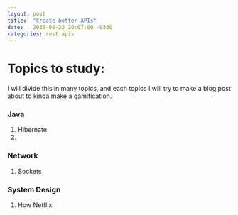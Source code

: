 ```yaml
---
layout: post
title:  "Create better APIs"
date:   2025-08-23 20:07:00 -0300
categories: rest apis
---
```


# Topics to study:

I will divide this in many topics, and each topics I will try to make a blog post about to kinda make a gamification. 

### Java 
1. Hibernate
1. 

### Network
1. Sockets

### System Design
1. How Netflix 

### 


